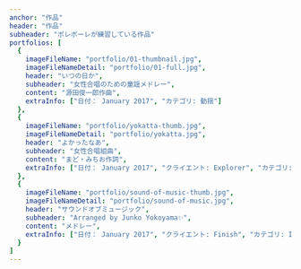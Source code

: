 ```yaml
---
anchor: "作品"
header: "作品"
subheader: "ポレポーレが練習している作品"
portfolios: [
  {
    imageFileName: "portfolio/01-thumbnail.jpg",
    imageFileNameDetail: "portfolio/01-full.jpg",
    header: "いつの日か",
    subheader: "女性合唱のための童謡メドレー",
    content: "源田俊一郎作曲",
    extraInfo: ["日付： January 2017", "カテゴリ: 動揺"]
  },
  {
    imageFileName: "portfolio/yokatta-thumb.jpg",
    imageFileNameDetail: "portfolio/yokatta.jpg",
    header: "よかったなあ",
    subheader: "女性合唱組曲",
    content: "まど・みちお作詞",
    extraInfo: ["日付： January 2017", "クライエント: Explorer", "カテゴリ: ？"]
  },
  {
    imageFileName: "portfolio/sound-of-music-thumb.jpg",
    imageFileNameDetail: "portfolio/sound-of-music.jpg",
    header: "サウンドオブミュージック",
    subheader: "Arranged by Junko Yokoyama✨",
    content: "メドレー",
    extraInfo: ["日付： January 2017", "クライエント: Finish", "カテゴリ: Identity"]
  }
]
---
```

